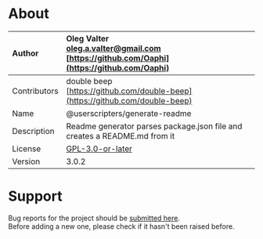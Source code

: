 
# About

| Author       | Oleg Valter<br>[oleg.a.valter@gmail.com](mailto:oleg.a.valter@gmail.com)<br>[https://github.com/Oaphi](https://github.com/Oaphi) |
| :----------- | :----------------------- |
| Contributors | double beep<br>[https://github.com/double-beep](https://github.com/double-beep) |
| Name | @userscripters/generate-readme |
| Description | Readme generator parses package.json file and creates a README.md from it |
| License | [GPL-3.0-or-later](https://spdx.org/licenses/GPL-3.0-or-later) |
| Version | 3.0.2 |


# Support

Bug reports for the project should be [submitted here](https://github.com/userscripters/generate-readme/issues).
<br>Before adding a new one, please check if it hasn't been raised before.
  